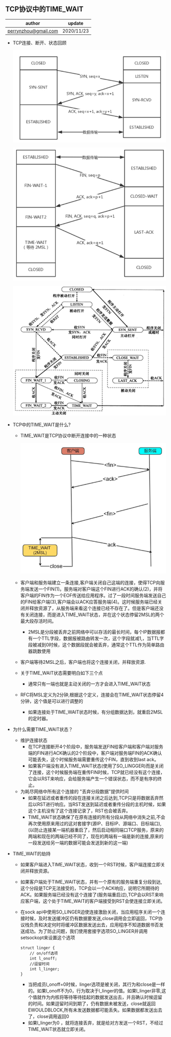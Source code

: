 ##  TCP协议中的TIME_WAIT



| author               | update     |
| -------------------- | ---------- |
| perrynzhou@gmail.com | 2020/11/23 |

- TCP连接、断开、状态回顾

  ![tcp-conn](../images/tcp-conn.png)

  ![tcp-close](../images/tcp-close.png)

  ![tcp-status-graph](../images/tcp-status-graph.png)

- TCP中的TIME_WAIT是什么?
  - TIME_WAIT是TCP协议中断开连接中的一种状态
  
    ![time_wait](../images/time_wait.jpg)
  - 客户端和服务端建立一条连接,客户端关闭自己这端的连接，使得TCP向服务端发送一个FIN(1)。服务端对客户端这个FIN进行ACK的确认(2)，并将客户端的FIN作为一个EOF传送给应用程序。过了一段时间服务端发送自己的FIN给客户端(3),客户端会以ACK应答服务端(4)。这时候服务端已经关闭并释放资源了，从服务端来看这个连接已经不存在了。但是客户端还没有关闭连接，而是进入TIME_WAIT状态，并在这个状态停留2MSL的两个最大段存活时间。
    
    - 2MSL是分段被丢弃之前网络中可以存活的最长时间，每个IP数据报都有一个TTL字段，数据报被路由转发一次，这个字段就减1,，当TTL字段被减到0时候，这个数据段就会被丢弃，通常这个TTL作为简单路由器跳数使用
  - 客户端等待2MSL之后，客户端也将这个连接关闭，并释放资源.
  - 关于TIME_WAIT状态需要明白如下三个点
    - 通常只有一端也就是主动关闭的一方才会进入TIME_WAIT状态
  - RFC将MSL定义为2分钟,根据这个定义，连接会在TIME_WAIT状态停留4分钟，这个值是可以进行调整的
    - 如果连接处于TIME_WAIT状态时候，有分组数据达到，就重启2MSL的定时器。
  
- 为什么需要TIME_WAIT状态？
  - 维护连接状态
    - 在TCP连接断开4个阶段中，服务端发送FIN给客户端和客户端对服务端的FIN进行ACK确认的2个阶段中，客户端对服务端FIN的ACK确认可能丢失，这个时候服务端需要重传这个FIN，直到收到last ack。
    - 如果客户端没有进入TIME_WAIT状态(使用了SO_LINGGER)而是关闭了连接，这个时候服务端在重传FIN时候，TCP就已经没有这个连接，它会以RST来响应，会给服务端产生一个错误状态，而不是有序的终止。
  - 为耗尽网络中所有这个连接的 "丢弃分段数据"提供时间
    - 如果在延迟或者重传的段在连接关闭之后达到,TCP只是将数据丢弃然后以RST进行响应。当RST发送到延迟或者重传分段的主机时候，如果这个主机没有了这个连接记录了，RST也会被丢弃。
    - TIME_WAIT状态确保了在原有连接的所有分段从网络中消失之前,不会再次使用原来用过的这对套接字(源IP、目标IP、源端口、目标端口),(以防止连接某一端机器重启了，然后启动相同端口TCP服务，原来的两端和现在的两端已经不同了，现在的两端有一端是新的连接,原来的一段发送给另一端的数据可能会发送到新的这一端)

- TIME_WAIT的劫持
  
  - 如果客户端进入TIME_WAIT状态，收到一个RST时候，客户端连接立即关闭并释放资源。
  
  - 如果客户端处于TIME_WAIT状态，并有一个原有的服务端重复分段到达,这个分段是TCP无法接受的，TCP会以一个ACK响应，说明它所期待的ACK。如果服务端已经没有这个连接了(服务端重启过),TCP会以RST来响应客户端，这个处于TIME_WAIT的客户端接受到RST会使连接立即关闭。
  
  - 在sock api中使用SO_LINGER迫使连接激励关闭，当应用程序关闭一个连接时候，及时发送缓冲区仍有数据要发送,close调用会立即返回，TCP协议栈负责和决定何时将缓冲区数据发送出去，应用程序不知道数据书否发送成功。为了防止问题，我们使用套接字选项SO_LINGER并调用setsockopt来设置这个选项
  
    ```
    struct linger {
    	// on/off选项
    	int l_onoff;
        //逗留时间
    	int l_linger;
    }
    ```
  
    - 当把成员l_onoff=0时候，linger选项是被关闭，其行为和close是一样的。如果l_onoff不为0，行为取决于l_linger的值。如果l_linger非零,这个值就作为内核将等待等待挂起的数据发送出去，并且确认时候逗留的时间。如果逗留时间到期了，仍有数据未被发送，close就返回EWOULDBLOCK,所有未发送数据都可能丢失。如果数据都发送出去了，close调用返回0
    - 如果l_linger为0 ，就将连接丢弃，就是给对方发送一个RST，不经过TIME_WAIT状态就立即关闭。